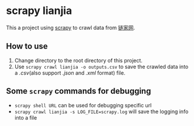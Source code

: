 # scrapy lianjia
This a project using [scrapy][scrapy_web] to crawl data from [链家网][lianjia_web].

## How to use
1. Change directory to the root directory of this project.
2. Use `scrapy crawl lianjia -o outputs.csv` to save the crawled data into a *.csv*(also support *.json* and *.xml* format) file.

## Some `scrapy` commands for debugging
- `scrapy shell URL` can be used for debugging specific url
- `scrapy crawl lianjia -s LOG_FILE=scrapy.log` will save the logging info into a file

[scrapy_web]: <http://scrapy.org/>
[lianjia_web]: <http://sh.lianjia.com/ershoufang>
